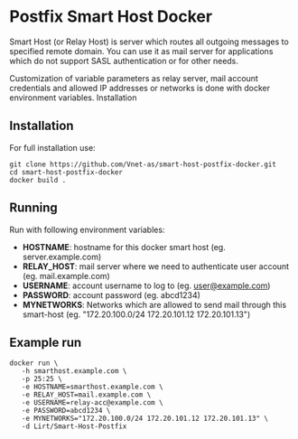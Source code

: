 # Postfix Smart Host Docker

Smart Host (or Relay Host) is server which routes all outgoing messages to specified remote domain.
You can use it as mail server for applications which do not support SASL authentication or for other needs.

Customization of variable parameters as relay server, mail account credentials and allowed IP addresses or networks is done with docker environment variables.
Installation

## Installation

For full installation use:

```
git clone https://github.com/Vnet-as/smart-host-postfix-docker.git
cd smart-host-postfix-docker
docker build .
```

## Running

Run with following environment variables:

- **HOSTNAME**: hostname for this docker smart host (eg. server.example.com)
- **RELAY_HOST**: mail server where we need to authenticate user account (eg. mail.example.com)
- **USERNAME**: account username to log to (eg. user@example.com)
- **PASSWORD**: account password (eg. abcd1234)
- **MYNETWORKS**: Networks which are allowed to send mail through this smart-host (eg. "172.20.100.0/24 172.20.101.12 172.20.101.13")

## Example run

```
docker run \
   -h smarthost.example.com \
   -p 25:25 \
   -e HOSTNAME=smarthost.example.com \
   -e RELAY_HOST=mail.example.com \
   -e USERNAME=relay-acc@example.com \
   -e PASSWORD=abcd1234 \
   -e MYNETWORKS="172.20.100.0/24 172.20.101.12 172.20.101.13" \
   -d Lirt/Smart-Host-Postfix
```
